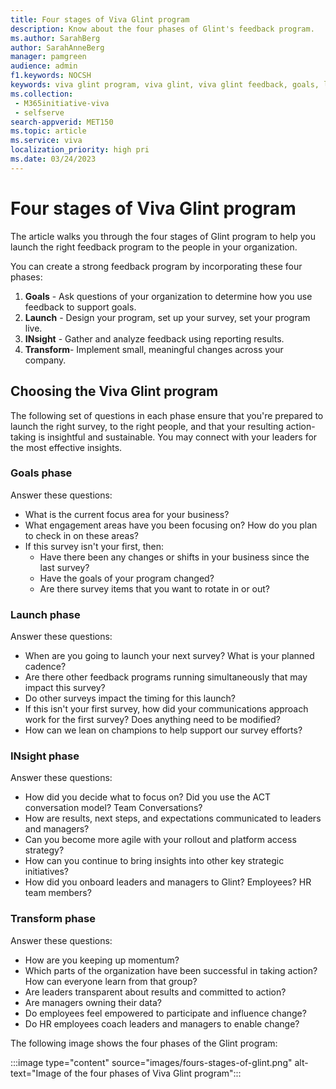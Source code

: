 ```yaml
---
title: Four stages of Viva Glint program
description: Know about the four phases of Glint's feedback program. 
ms.author: SarahBerg
author: SarahAnneBerg
manager: pamgreen
audience: admin
f1.keywords: NOCSH
keywords: viva glint program, viva glint, viva glint feedback, goals, launch, Insight, transform
ms.collection: 
 - M365initiative-viva
 - selfserve
search-appverid: MET150
ms.topic: article
ms.service: viva
localization_priority: high pri
ms.date: 03/24/2023
---
```


# Four stages of Viva Glint program

The article walks you through the four stages of Glint program to help you launch the right feedback program to the people in your organization.

You can create a strong feedback program by incorporating these four phases:

1. **Goals** - Ask questions of your organization to determine how you use feedback to support goals.
2. **Launch** - Design your program, set up your survey, set your program live.
3. **INsight** - Gather and analyze feedback using reporting results.
4. **Transform**- Implement small, meaningful changes across your company.

## Choosing the Viva Glint program

The following set of questions in each phase ensure that you're prepared to launch the right survey, to the right people, and that your resulting action-taking is insightful and sustainable. You may connect with your leaders for the most effective insights.

### Goals phase

Answer these questions:

- What is the current focus area for your business?
- What engagement areas have you been focusing on? How do you plan to check in on these areas?
- If this survey isn't your first, then:
  - Have there been any changes or shifts in your business since the last survey?
  - Have the goals of your program changed?
  - Are there survey items that you want to rotate in or out?

### Launch phase

Answer these questions:

- When are you going to launch your next survey? What is your planned cadence?
- Are there other feedback programs running simultaneously that may impact this survey?
- Do other surveys impact the timing for this launch?
- If this isn't your first survey, how did your communications approach work for the first survey? Does anything need to be modified?
- How can we lean on champions to help support our survey efforts?

### INsight phase

Answer these questions:

- How did you decide what to focus on? Did you use the ACT conversation model? Team Conversations?
- How are results, next steps, and expectations communicated to leaders and managers?
- Can you become more agile with your rollout and platform access strategy?
- How can you continue to bring insights into other key strategic initiatives?
- How did you onboard leaders and managers to Glint? Employees? HR team members?

### Transform phase

Answer these questions:

- How are you keeping up momentum?
- Which parts of the organization have been successful in taking action? How can everyone learn from that group?
- Are leaders transparent about results and committed to action?
- Are managers owning their data?
- Do employees feel empowered to participate and influence change?
- Do HR employees coach leaders and managers to enable change?

The following image shows the four phases of the Glint program:

:::image type="content" source="images/fours-stages-of-glint.png" alt-text="Image of the four phases of Viva Glint program":::
